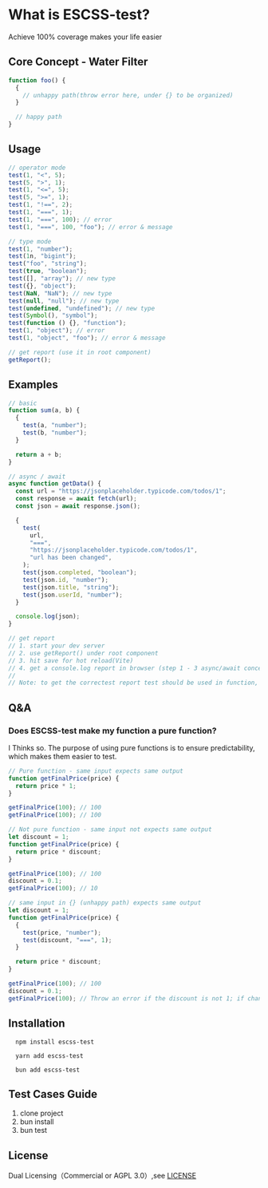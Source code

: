 # What is ESCSS-test?

Achieve 100% coverage makes your life easier

## Core Concept - Water Filter

```js
function foo() {
  {
    // unhappy path(throw error here, under {} to be organized)
  }

  // happy path
}
```

## Usage

```js
// operator mode
test(1, "<", 5);
test(5, ">", 1);
test(1, "<=", 5);
test(5, ">=", 1);
test(1, "!==", 2);
test(1, "===", 1);
test(1, "===", 100); // error
test(1, "===", 100, "foo"); // error & message

// type mode
test(1, "number");
test(1n, "bigint");
test("foo", "string");
test(true, "boolean");
test([], "array"); // new type
test({}, "object");
test(NaN, "NaN"); // new type
test(null, "null"); // new type
test(undefined, "undefined"); // new type
test(Symbol(), "symbol");
test(function () {}, "function");
test(1, "object"); // error
test(1, "object", "foo"); // error & message

// get report (use it in root component)
getReport();
```

## Examples

```js
// basic
function sum(a, b) {
  {
    test(a, "number");
    test(b, "number");
  }

  return a + b;
}

// async / await
async function getData() {
  const url = "https://jsonplaceholder.typicode.com/todos/1";
  const response = await fetch(url);
  const json = await response.json();

  {
    test(
      url,
      "===",
      "https://jsonplaceholder.typicode.com/todos/1",
      "url has been changed",
    );
    test(json.completed, "boolean");
    test(json.id, "number");
    test(json.title, "string");
    test(json.userId, "number");
  }

  console.log(json);
}

// get report
// 1. start your dev server
// 2. use getReport() under root component
// 3. hit save for hot reload(Vite)
// 4. get a console.log report in browser (step 1 - 3 async/await concern)
//
// Note: to get the correctest report test should be used in function, not outside(test in Vue 3)
```

## Q&A

### Does ESCSS-test make my function a pure function?

I Thinks so. The purpose of using pure functions is to ensure predictability, which makes them easier to test.

```js
// Pure function - same input expects same output
function getFinalPrice(price) {
  return price * 1;
}

getFinalPrice(100); // 100
getFinalPrice(100); // 100
```

```js
// Not pure function - same input not expects same output
let discount = 1;
function getFinalPrice(price) {
  return price * discount;
}

getFinalPrice(100); // 100
discount = 0.1;
getFinalPrice(100); // 10
```

```js
// same input in {} (unhappy path) expects same output
let discount = 1;
function getFinalPrice(price) {
  {
    test(price, "number");
    test(discount, "===", 1);
  }

  return price * discount;
}

getFinalPrice(100); // 100
discount = 0.1;
getFinalPrice(100); // Throw an error if the discount is not 1; if changed to 1, receive 100 as expected.
```

## Installation

```
  npm install escss-test
```

```
  yarn add escss-test
```

```
  bun add escss-test
```

## Test Cases Guide

1. clone project
2. bun install
3. bun test

## License

Dual Licensing（Commercial or AGPL 3.0）,see [LICENSE](./LICENSE)
